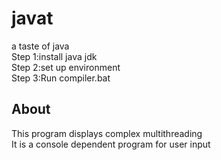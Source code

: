 # javat
a taste of java\
Step 1:install java jdk\
Step 2:set up environment\
Step 3:Run compiler.bat

## About
This program displays complex multithreading\
It is a console dependent program for user input

